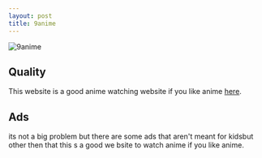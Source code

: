```yaml
---
layout: post
title: 9anime
---
```


![9anime](/images/originals-yung-1.jpg)

## Quality

This website is a good anime watching website if you like anime [here](https://www.highsnobiety.com/p/best-sneakers-2018/).

## Ads

its not a big problem but there are some ads that aren't meant for kidsbut other then that this s a good we bsite to watch anime if you like anime.

